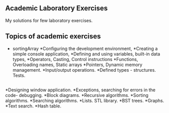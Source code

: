 ## Academic Laboratory Exercises

My solutions for few laboratory exercises.

## Topics of academic exercises
* sortingArray
*Configuring the development environment,
*Creating a simple console application,
*Defining and using variables, built-in data types,
*Operators, Casting, Control instructions
*Functions, Overloading names, Static arrays 
*Pointers, Dynamic memory management.
*Input/output operations.
*Defined types - structures. Tests.
## 
*Designing window application.
*Exceptions, searching for errors in the code- debugging.
*Block diagrams.
*Recursive algorithms.
*Sorting algorithms.
*Searching algorithms.
*Lists. STL library. 
*BST trees.
*Graphs.
*Text search.
*Hash table.
